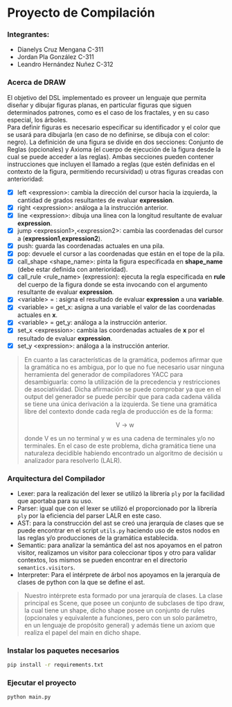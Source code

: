 # Proyecto de Compilación
### Integrantes:
* Dianelys Cruz Mengana C-311
* Jordan Pla González C-311
* Leandro Hernández Nuñez C-312

### Acerca de DRAW
El objetivo del DSL implementado es proveer un lenguaje que permita diseñar y dibujar figuras planas, en particular figuras que siguen determinados patrones, como es el caso de los fractales, y en su caso especial, los árboles.  
Para definir figuras es necesario especificar su identificador <nombre> y el color que se usará para dibujarla (en caso de no definirse, se dibuja con el color: negro). La definición de una figura se divide en dos secciones: Conjunto de Reglas (opcionales) y Axioma (el cuerpo de ejecución de la figura desde la cual se puede acceder a las reglas). Ambas secciones pueden contener instrucciones que incluyen el llamado a reglas (que estén definidas en el contexto de la figura, permitiendo recursividad) u otras figuras creadas con anterioridad:  
- [x] left \<expression>: cambia la dirección del cursor hacia la izquierda, la cantidad de grados resultantes de evaluar **expression**.
- [x] right \<expression>: análoga a la instrucción anterior.
- [x] line \<expression>: dibuja una línea con la longitud resultante de evaluar **expression**.
- [x] jump \<expression1>,\<expression2>: cambia las coordenadas del cursor a (**expression1**,**expression2**).
- [x] push: guarda las coordenadas actuales en una pila. 
- [x] pop: devuele el cursor a las coordenadas que están en el tope de la pila.
- [x] call_shape \<shape_name>: pinta la figura especificada en **shape_name** (debe estar definida con anterioridad).
- [x] call_rule \<rule_name> (expression): ejecuta la regla especificada en **rule** del cuerpo de la figura donde se esta invocando con el argumento resultante de evaluar **expression**.
- [x] \<variable> = <expression>: asigna el resultado de evaluar **expression** a una **variable**. 
- [x] \<variable> = get_x: asigna a una variable el valor de las coordenadas actuales en **x**.
- [x] \<variable> = get_y: análoga a la instrucción anterior.
- [x] set_x \<expression>: cambia las coordenadas actuales de **x** por el resultado de evaluar **expression**.
- [x] set_y \<expression>: análoga a la instrucción anterior.

> En cuanto a las características de la gramática, podemos afirmar que la gramática no es ambigua, por lo que no fue necesario usar ninguna herramienta del generador de compiladores YACC para desambiguarla: como la utilización de la precedencia y restricciones de asociatividad. Dicha afirmación se puede comprobar ya que en el output del generador se puede percibir que para cada cadena válida se tiene una única derivación a la izquierda. Se tiene una gramática libre del contexto donde cada regla de producción es de la forma:    
> <p align="center"> V → w </p>    
> donde V es un no terminal y w es una cadena de terminales y/o no terminales. En el caso de este problema, dicha gramática tiene una naturaleza decidible habiendo encontrado un algoritmo de decisión u analizador para resolverlo (LALR).

### Arquitectura del Compilador
* Lexer: para la realización del lexer se utilizó la librería ```ply``` por la facilidad que aportaba para su uso.
* Parser: igual que con el lexer se utilizó el proporcionado por la librería ```ply``` por la eficiencia del parser LALR en este caso.
* AST: para la construcción del ast se creó una jerarquía de clases que se puede encontrar en el script ```utils.py``` haciendo uso de estos nodos en las reglas y/o producciones de la gramática establecida.
* Semantic: para analizar la semántica del ast nos apoyamos en el patron visitor, realizamos un visitor para coleccionar tipos y otro para validar contextos, los mismos se pueden encontrar en el directorio ```semantics.visitors```.
* Interpreter: Para el intérprete de árbol nos apoyamos en la jerarquía de clases de python con la que se define el ast.

> Nuestro intérprete esta formado por una jerarquía de clases. La clase principal es Scene, que posee un conjunto de subclases de tipo draw, la cual tiene un shape, dicho shape posee un conjunto de rules (opcionales y equivalente a funciones, pero con un solo parámetro, en un lenguaje de propósito general) y además tiene un axiom que realiza el papel del main en dicho shape.

### Instalar los paquetes necesarios
```zsh
pip install -r requirements.txt
```

### Ejecutar el proyecto
```
python main.py
```
